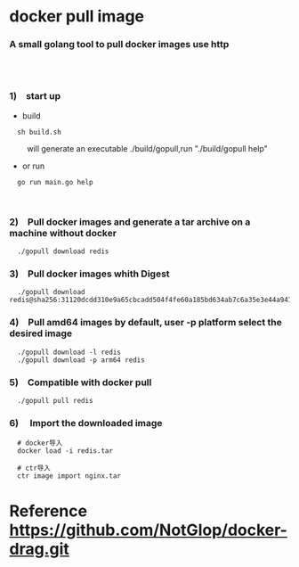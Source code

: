 # docker pull image 
### A small golang tool to pull docker images use http 
 <br>
<br>



### 1)&emsp;start up
 - build
```
  sh build.sh
```
&emsp;&emsp; will generate an executable ./build/gopull,run "./build/gopull help" 

 - or run
```
  go run main.go help
```



<br>

### 2)&emsp;Pull docker images and generate a tar archive on a machine without docker
```
  ./gopull download redis
```
  
### 3)&emsp;Pull docker images whith Digest
```
  ./gopull download redis@sha256:31120dcdd310e9a65cbcadd504f4fe60a185bd634ab7c6a35e3e44a941904d97
```

### 4)&emsp;Pull amd64 images by default, user -p platform select the desired image
```
  ./gopull download -l redis 
  ./gopull download -p arm64 redis
```

### 5)&emsp;Compatible with docker pull
```
  ./gopull pull redis 
```

### 6)&emsp; Import the downloaded image
```
  # docker导入
  docker load -i redis.tar
  
  # ctr导入
  ctr image import nginx.tar
```

# Reference  https://github.com/NotGlop/docker-drag.git

